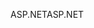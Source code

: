 <span data-ttu-id="278dc-101">ASP.NET</span><span class="sxs-lookup"><span data-stu-id="278dc-101">ASP.NET</span></span>